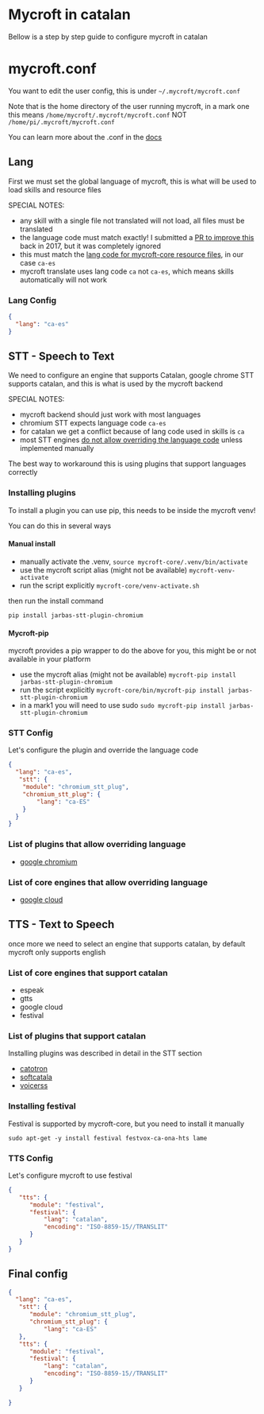 # Mycroft in catalan

Bellow is a step by step guide to configure mycroft in catalan

# mycroft.conf

You want to edit the user config, this is under ```~/.mycroft/mycroft.conf```

Note that is the home directory of the user running mycroft, in a mark one this means ```/home/mycroft/.mycroft/mycroft.conf``` NOT ```/home/pi/.mycroft/mycroft.conf```

You can learn more about the .conf in the [docs](https://mycroft-ai.gitbook.io/docs/using-mycroft-ai/customizations/mycroft-conf)

## Lang

First we must set the global language of mycroft, this is what will be used to load skills and resource files

SPECIAL NOTES:
- any skill with a single file not translated will not load, all files must be translated
- the language code must match exactly! I submitted a [PR to improve this](https://github.com/MycroftAI/mycroft-core/pull/1335) back in 2017, but it was completely ignored
- this must match the [lang code for mycroft-core resource files](https://github.com/MycroftAI/mycroft-core/tree/dev/mycroft/res/text), in our case ```ca-es```
- mycroft translate uses lang code ```ca``` not ```ca-es```, which means skills automatically will not work

### Lang Config

```json
{
  "lang": "ca-es"
}
```

## STT - Speech to Text

We need to configure an engine that supports Catalan, google chrome STT supports catalan, and this is what is used by the mycroft backend

SPECIAL NOTES:
- mycroft backend should just work with most languages
- chromium STT expects language code `ca-es`
- for catalan we get a conflict because of lang code used in skills is ```ca```
- most STT engines [do not allow overriding the language code](https://github.com/MycroftAI/mycroft-core/blob/dev/mycroft/stt/__init__.py#L33) unless implemented manually

The best way to workaround this is using plugins that support languages correctly

### Installing plugins

To install a plugin you can use pip, this needs to be inside the mycroft venv!

You can do this in several ways

#### Manual install

- manually activate the .venv, ```source mycroft-core/.venv/bin/activate```
- use the mycroft script alias (might not be available) ```mycroft-venv-activate ```
- run the script explicitly ```mycroft-core/venv-activate.sh```

then run the install command
```
pip install jarbas-stt-plugin-chromium
```

#### Mycroft-pip

mycroft provides a pip wrapper to do the above for you, this might be or not available in your platform

- use the mycroft alias (might not be available) ```mycroft-pip install jarbas-stt-plugin-chromium```
- run the script explicitly ```mycroft-core/bin/mycroft-pip install jarbas-stt-plugin-chromium```
- in a mark1 you will need to use sudo ```sudo mycroft-pip install jarbas-stt-plugin-chromium```

### STT Config

Let's configure the plugin and override the language code

```json
{
  "lang": "ca-es",
   "stt": {
    "module": "chromium_stt_plug",
    "chromium_stt_plug": {
        "lang": "ca-ES"
    }
  }
}
```

### List of plugins that allow overriding language

- [google chromium](https://github.com/JarbasLingua/jarbas-stt-plugin-chromium)

### List of core engines that allow overriding language

- [google cloud](https://github.com/MycroftAI/mycroft-core/blob/dev/mycroft/stt/__init__.py#L109)

## TTS - Text to Speech

once more we need to select an engine that supports catalan, by default mycroft only supports english

### List of core engines that support catalan

- espeak
- gtts
- google cloud
- festival

### List of plugins that support catalan

Installing plugins was described in detail in the STT section

- [catotron](https://github.com/JarbasLingua/jarbas-tts-plugin-catotron)
- [softcatala](https://github.com/JarbasLingua/jarbas-tts-plugin-softcatala)
- [voicerss]()

### Installing festival

Festival is supported by mycroft-core, but you need to install it manually

```
sudo apt-get -y install festival festvox-ca-ona-hts lame
```

### TTS Config

Let's configure mycroft to use festival

```json
{
   "tts": {
      "module": "festival",
      "festival": {
          "lang": "catalan",
          "encoding": "ISO-8859-15//TRANSLIT"
      }
   }
}
```

## Final config

```json
{
  "lang": "ca-es",
   "stt": {
      "module": "chromium_stt_plug",
      "chromium_stt_plug": {
          "lang": "ca-ES"
   },
   "tts": {
      "module": "festival",
      "festival": {
          "lang": "catalan",
          "encoding": "ISO-8859-15//TRANSLIT"
      }
   }

}
```
